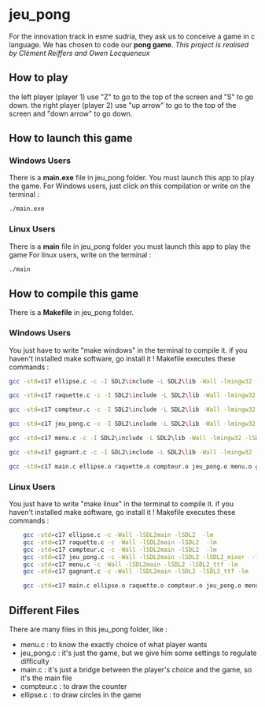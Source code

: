 # jeu_pong

For the innovation track in esme sudria, they ask us to conceive a game in c language. 
We has chosen to code our **pong game**.
*This project is realised by Clément Reiffers and Owen Locqueneux*

## How to play

the left player (player 1) use "Z" to go to the top of the screen and "S" to go down.
the right player (player 2) use "up arrow" to go to the top of the screen and "down arrow" to go down.

## How to launch this game

### Windows Users
There is a **main.exe** file in jeu_pong folder.
You must launch this app to play the game.
For Windows users, just click on this compilation or write on the terminal :
```bash
./main.exe
```

### Linux Users
There is a **main** file in jeu_pong folder
you must launch this app to play the game
For linux users, write on the terminal :
```bash 
./main
```
## How to compile this game

There is a **Makefile** in jeu_pong folder.
### Windows Users

You just have to write "make windows" in the terminal to compile it.
if you haven't installed make software, go install it !
Makefile executes these commands :
```bash
gcc -std=c17 ellipse.c -c -I SDL2\include -L SDL2\lib -Wall -lmingw32 -lSDL2main -lSDL2 

gcc -std=c17 raquette.c -c -I SDL2\include -L SDL2\lib -Wall -lmingw32 -lSDL2main -lSDL2 

gcc -std=c17 compteur.c -c -I SDL2\include -L SDL2\lib -Wall -lmingw32 -lSDL2main -lSDL2 

gcc -std=c17 jeu_pong.c -c -I SDL2\include -L SDL2\lib -Wall -lmingw32 -lSDL2main -lSDL2 -lSDL2_mixer 

gcc -std=c17 menu.c -c -I SDL2\include -L SDL2\lib -Wall -lmingw32 -lSDL2main -lSDL2 -lSDL2_ttf

gcc -std=c17 gagnant.c -c -I SDL2\include -L SDL2\lib -Wall -lmingw32 -lSDL2main -lSDL2 -lSDL2_ttf

gcc -std=c17 main.c ellipse.o raquette.o compteur.o jeu_pong.o menu.o gagnant.o -I SDL2\include -L SDL2\lib -Wall -lmingw32 -lSDL2main -lSDL2 -lSDL2_ttf -lSDL2_mixer -o main

```
### Linux Users

You just have to write "make linux" in the terminal to compile it.
if you haven't installed make software, go install it !
Makefile executes these commands :
```bash
	gcc -std=c17 ellipse.c -c -Wall -lSDL2main -lSDL2  -lm
	gcc -std=c17 raquette.c -c -Wall -lSDL2main -lSDL2  -lm
	gcc -std=c17 compteur.c -c -Wall -lSDL2main -lSDL2  -lm
	gcc -std=c17 jeu_pong.c -c -Wall -lSDL2main -lSDL2 -lSDL2_mixer  -lm
	gcc -std=c17 menu.c -c -Wall -lSDL2main -lSDL2 -lSDL2_ttf -lm
	gcc -std=c17 gagnant.c -c -Wall -lSDL2main -lSDL2 -lSDL2_ttf -lm

	gcc -std=c17 main.c ellipse.o raquette.o compteur.o jeu_pong.o menu.o gagnant.o -Wall -lSDL2main -lSDL2 -lSDL2_ttf -lSDL2_mixer -lm -o main
```
## Different Files
There are many files in this jeu_pong folder, like :
-   menu.c : to know the exactly choice of what player wants
-   jeu_pong.c : it's just the game, but we give him some settings to regulate difficulty 
-   main.c :  it's just a bridge between the player's choice and the game, so it's the main file
-   compteur.c : to draw the counter
-   ellipse.c : to draw circles in the game